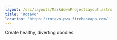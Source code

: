 ```yaml
---
layout: /src/layouts/MarkdownProjectLayout.astro
title: 'Rotavo'
location: 'https://rotavo-pwa.firebaseapp.com/' 
---
```

Create healthy, diverting doodles.